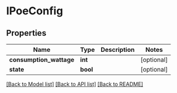 # IPoeConfig

## Properties
Name | Type | Description | Notes
------------ | ------------- | ------------- | -------------
**consumption_wattage** | **int** |  | [optional] 
**state** | **bool** |  | [optional] 

[[Back to Model list]](../README.md#documentation-for-models) [[Back to API list]](../README.md#documentation-for-api-endpoints) [[Back to README]](../README.md)



